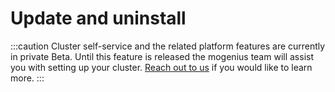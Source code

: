 ﻿---
sidebar_position: 5
---

# Update and uninstall

:::caution
Cluster self-service and the related platform features are currently in private Beta. Until this feature is released the mogenius team will assist you with setting up your cluster. [Reach out to us](https://mogenius.com/contact/get-in-touch) if you would like to learn more.
:::